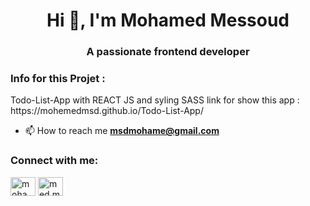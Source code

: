 <h1 align="center">Hi 👋, I'm Mohamed Messoud</h1>
<h3 align="center">A passionate frontend developer</h3>
<h3>Info for this Projet : </h3>
<p>
  Todo-List-App with REACT JS and syling SASS
  link for show this app : https://mohemedmsd.github.io/Todo-List-App/<br/>
</p>

- 📫 How to reach me **msdmohame@gmail.com**
<h3 align="left">Connect with me:</h3>
<p align="left">
<a href="https://www.linkedin.com/in/mohamed-messoud-69762b250/" target="blank"><img align="center" src="https://raw.githubusercontent.com/rahuldkjain/github-profile-readme-generator/master/src/images/icons/Social/linked-in-alt.svg" alt="mohamed messoud" height="30" width="40" /></a>
<a href="https://instagram.com/med.messoud" target="blank"><img align="center" src="https://raw.githubusercontent.com/rahuldkjain/github-profile-readme-generator/master/src/images/icons/Social/instagram.svg" alt="med.messoud" height="30" width="40" /></a>
</p>
